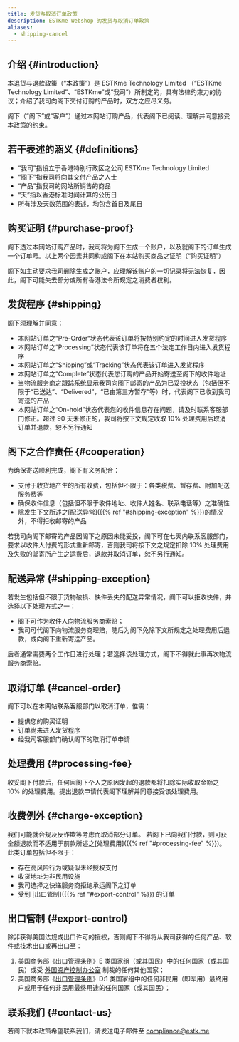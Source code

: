 ```yaml
---
title: 发货与取消订单政策
description: ESTKme Webshop 的发货与取消订单政策
aliases:
  - shipping-cancel
---
```


## 介绍 {#introduction}

本退货与退款政策（“本政策”）是 ESTKme Technology Limited （“ESTKme Technology Limited”、“ESTKme”或“我司”）所制定的，具有法律约束力的协议；介绍了我司向阁下交付订购的产品时，双方之应尽义务。

阁下（“阁下”或“客户”）通过本网站订购产品，代表阁下已阅读、理解并同意接受本政策的约束。

## 若干表述的涵义 {#definitions}

- “我司”指设立于香港特别行政区之公司 ESTKme Technology Limited
- “阁下”指我司将向其交付产品之人士
- “产品”指我司的网站所销售的商品
- “天”指以香港标准时间计算的公历日
- 所有涉及天数范围的表述，均包含首日及尾日

## 购买证明 {#purchase-proof}

阁下透过本网站订购产品时，我司将为阁下生成一个账户，以及就阁下的订单生成一个订单号。以上两个因素共同构成阁下在本站购买商品之证明（“购买证明”）

阁下如主动要求我司删除生成之账户，应理解该账户的一切记录将无法恢复，因此，阁下可能失去部分或所有香港法令所规定之消费者权利。

## 发货程序 {#shipping}

阁下须理解并同意：

- 本网站订单之“Pre-Order“状态代表该订单将按特别约定的时间进入发货程序
- 本网站订单之“Processing“状态代表该订单将在五个法定工作日内进入发货程序
- 本网站订单之“Shipping”或“Tracking”状态代表该订单进入发货程序
- 本网站订单之“Complete”状态代表您订购的产品开始寄送至阁下的收件地址
- 当物流服务商之跟踪系统显示我司向阁下邮寄的产品为已妥投状态（包括但不限于“已送达”、“Delivered”，“已由第三方暂存”等）时，代表阁下已收到我司寄送的产品
- 本网站订单之“On-hold”状态代表您的收件信息存在问题，请及时联系客服部门修正。超过 90 天未修正的，我司将按下文规定收取 10% 处理费用后取消订单并退款，恕不另行通知

## 阁下之合作责任 {#cooperation}

为确保寄送顺利完成，阁下有义务配合：

- 支付于收货地产生的所有收费，包括但不限于：各类税费、暂存费、附加配送服务费等
- 确保收件信息（包括但不限于收件地址、收件人姓名、联系电话等）之准确性
- 除发生下文所述之[配送异常]({{% ref "#shipping-exception" %}})的情况外，不得拒收邮寄的产品

若我司向阁下邮寄的产品因阁下之原因未能妥投，阁下可在七天内联系客服部门，要求以收件人付费的形式重新邮寄，否则我司将按下文之规定扣除 10% 处理费用及失败的邮寄所产生之运费后，退款并取消订单，恕不另行通知。

## 配送异常 {#shipping-exception}

若发生包括但不限于货物破损、快件丢失的配送异常情况，阁下可以拒收快件，并选择以下处理方式之一：

- 阁下可作为收件人向物流服务商索赔；
- 我司可代阁下向物流服务商理赔，随后为阁下免除下文所规定之处理费用后退款，或向阁下重新寄送产品。

后者通常需要两个工作日进行处理；若选择该处理方式，阁下不得就此事再次物流服务商索赔。

## 取消订单 {#cancel-order}

阁下可以在本网站联系客服部门以取消订单，惟需：

- 提供您的购买证明
- 订单尚未进入发货程序
- 经我司客服部门确认阁下的取消订单申请

## 处理费用 {#processing-fee}

收妥阁下付款后，任何因阁下个人之原因发起的退款都将扣除实际收取金额之 10% 的处理费用。提出退款申请代表阁下理解并同意接受该处理费用。

## 收费例外 {#charge-exception}

我们可能就合规及反诈欺等考虑而取消部分订单。
若阁下已向我们付款，则可获全额退款而不适用于前款所述之[处理费用]({{% ref "#processing-fee" %}})。
此类订单包括但不限于：

- 存在高风险行为或疑似未经授权支付
- 收货地址为非民用设施
- 我司选择之快递服务商拒绝承运阁下之订单
- 受到 [出口管制]({{% ref "#export-control" %}}) 的订单

## 出口管制 {#export-control}

除非获得美国法规或出口许可的授权，否则阁下不得将从我司获得的任何产品、软件或技术出口或再出口至：

1.  美国商务部《[出口管理条例][EAR]》E 类国家组（或其国民）中的任何国家（或其国民）或受 [外国资产控制办公室][OFAC] 制裁的任何其他国家；
1.  美国商务部《[出口管理条例][EAR]》D:1 类国家组中的任何非民用（即军用）最终用户或用于任何非民用最终用途的任何国家（或其国民）；

[EAR]: https://www.bis.gov/regulations
[OFAC]: https://ofac.treasury.gov

## 联系我们 {#contact-us}

若阁下就本政策希望联系我们，请发送电子邮件至 <compliance@estk.me>
